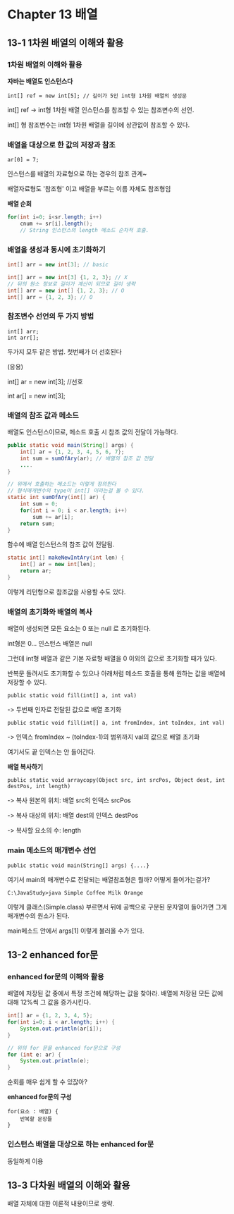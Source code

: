 # Chapter 13 배열

## 13-1 1차원 배열의 이해와 활용

### 1차원 배열의 이해와 활용

**자바는 배열도 인스턴스다**

``int[] ref = new int[5]; // 길이가 5인 int형 1차원 배열의 생성문``

int[] ref -> int형 1차원 배열 인스턴스를 참조할 수 있는 참조변수의 선언.

int[] 형 참조변수는 int형 1차원 배열을 길이에 상관없이 참조할 수 있다.

### 배열을 대상으로 한 값의 저장과 참조

``ar[0] = 7;``

인스턴스를 배열의 자료형으로 하는 경우의 참조 관계~

배열자료형도 '참조형' 이고 배열을 부르는 이름 자체도 참조형임 

**배열 순회**

```java
for(int i=0; i<sr.length; i++)
    cnum += sr[i].length();
	// String 인스턴스의 length 메소드 순차적 호출.
```

### 배열을 생성과 동시에 초기화하기

```java
int[] arr = new int[3]; // basic

int[] arr = new int[3] {1, 2, 3}; // X
// 뒤의 원소 정보로 길이가 계산이 되므로 길이 생략
int[] arr = new int[] {1, 2, 3}; // O
int[] arr = {1, 2, 3}; // O
```

### 참조변수 선언의 두 가지 방법

```
int[] arr;
int arr[];
```

두가지 모두 같은 방법. 첫번째가 더 선호된다

(응용) 

int[] ar = new int[3]; //선호

int ar[] = new int[3];

### 배열의 참조 값과 메소드

배열도 인스턴스이므로, 메소드 호출 시 참조 값의 전달이 가능하다. 

```java
public static void main(String[] args) {
    int[] ar = {1, 2, 3, 4, 5, 6, 7};
    int sum = sumOfAry(ar); // 배열의 참조 값 전달
    ....
}

// 위에서 호출하는 메소드는 이렇게 정의한다
// 형식매개변수의 type이 int[] 이라는걸 볼 수 있다.
static int sumOfAry(int[] ar) {
    int sum = 0;
    for(int i = 0; i < ar.length; i++)
        sum += ar[i];
    return sum;
}
```

함수에 배열 인스턴스의 참조 값이 전달됨.

```java
static int[] makeNewIntAry(int len) {
    int[] ar = new int[len];
    return ar;
}
```

이렇게 리턴형으로 참조값을 사용할 수도 있다.

### 배열의 초기화와 배열의 복사

배열이 생성되면 모든 요소는 0 또는 null 로 초기화된다.

int형은 0... 인스턴스 배열은 null

그런데 int형 배열과 같은 기본 자료형 배열을 0 이외의 값으로 초기화할 때가 있다.

반복문 돌려서도 초기화할 수 있으나 아래처럼 메소드 호출을 통해 원하는 값을 배열에 저장할 수 있다.

``public static void fill(int[] a, int val)``

-> 두번째 인자로 전달된 값으로 배열 초기화

``public static void fill(int[] a, int fromIndex, int toIndex, int val)``

-> 인덱스 fromIndex ~ (toIndex-1)의 범위까지 val의 값으로 배열 초기화

여기서도 끝 인덱스는 안 들어간다.

**배열 복사하기**

``public static void arraycopy(Object src, int srcPos, Object dest, int destPos, int length)``

-> 복사 원본의 위치: 배열 src의 인덱스 srcPos

-> 복사 대상의 위치: 배열 dest의 인덱스 destPos

-> 복사할 요소의 수: length

### main 메소드의 매개변수 선언

``public static void main(String[] args) {....}``

여기서 main의 매개변수로 전달되는 배열참조형은 뭘까? 어떻게 들어가는걸가?

``C:\JavaStudy>java Simple Coffee Milk Orange``

이렇게 클래스(Simple.class) 부르면서 뒤에 공백으로 구분된 문자열이 들어가면 그게 매개변수의 원소가 된다.

main메소드 안에서 args[1] 이렇게 불러올 수가 있다.

## 13-2 enhanced for문

### enhanced for문의 이해와 활용

배열에 저장된 값 중에서 특정 조건에 해당하는 값을 찾아라. 배열에 저장된 모든 값에 대해 12%씩 그 값을 증가시킨다.

```java
int[] ar = {1, 2, 3, 4, 5};
for(int i=0; i < ar.length; i++) {
    System.out.println(ar[i]);
}

// 위의 for 문을 enhanced for문으로 구성
for (int e: ar) {
    System.out.println(e);
}
```

순회를 매우 쉽게 할 수 있잖아?

**enhanced for문의 구성**

```
for(요소 : 배열) {
	반복할 문장들
}
```

### 인스턴스 배열을 대상으로 하는 enhanced for문 

동일하게 이용

## 13-3 다차원 배열의 이해와 활용

배열 자체에 대한 이론적 내용이므로 생략.